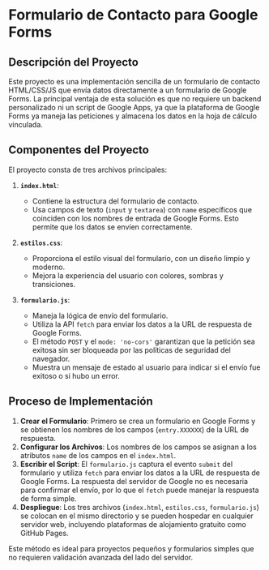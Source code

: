 # Formulario de Contacto para Google Forms

## Descripción del Proyecto

Este proyecto es una implementación sencilla de un formulario de contacto HTML/CSS/JS que envía datos directamente a un formulario de Google Forms. La principal ventaja de esta solución es que no requiere un backend personalizado ni un script de Google Apps, ya que la plataforma de Google Forms ya maneja las peticiones y almacena los datos en la hoja de cálculo vinculada.

## Componentes del Proyecto

El proyecto consta de tres archivos principales:

1.  **`index.html`**:
    * Contiene la estructura del formulario de contacto.
    * Usa campos de texto (`input` y `textarea`) con `name` específicos que coinciden con los nombres de entrada de Google Forms. Esto permite que los datos se envíen correctamente.

2.  **`estilos.css`**:
    * Proporciona el estilo visual del formulario, con un diseño limpio y moderno.
    * Mejora la experiencia del usuario con colores, sombras y transiciones.

3.  **`formulario.js`**:
    * Maneja la lógica de envío del formulario.
    * Utiliza la API `fetch` para enviar los datos a la URL de respuesta de Google Forms.
    * El método `POST` y el `mode: 'no-cors'` garantizan que la petición sea exitosa sin ser bloqueada por las políticas de seguridad del navegador.
    * Muestra un mensaje de estado al usuario para indicar si el envío fue exitoso o si hubo un error.

## Proceso de Implementación

1.  **Crear el Formulario**: Primero se crea un formulario en Google Forms y se obtienen los nombres de los campos (`entry.XXXXXX`) de la URL de respuesta.
2.  **Configurar los Archivos**: Los nombres de los campos se asignan a los atributos `name` de los campos en el `index.html`.
3.  **Escribir el Script**: El `formulario.js` captura el evento `submit` del formulario y utiliza `fetch` para enviar los datos a la URL de respuesta de Google Forms. La respuesta del servidor de Google no es necesaria para confirmar el envío, por lo que el `fetch` puede manejar la respuesta de forma simple.
4.  **Despliegue**: Los tres archivos (`index.html`, `estilos.css`, `formulario.js`) se colocan en el mismo directorio y se pueden hospedar en cualquier servidor web, incluyendo plataformas de alojamiento gratuito como GitHub Pages.

Este método es ideal para proyectos pequeños y formularios simples que no requieren validación avanzada del lado del servidor.